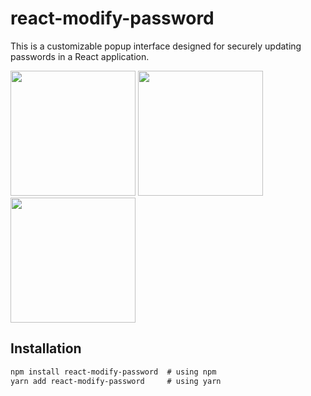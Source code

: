 # react-modify-password

This is a customizable popup interface designed for securely updating passwords in a React application.


<img src="https://github.com/akashadr/react-modify-password/blob/main/assets/DefaultMode_small.png" width="200">
<img src="https://github.com/akashadr/react-modify-password/blob/main/assets/LightMode_small.png" width="200">
<img src="https://github.com/akashadr/react-modify-password/blob/main/assets/DarkMode_small.png" width="200">


## Installation

```markdown
npm install react-modify-password  # using npm
yarn add react-modify-password     # using yarn
```
